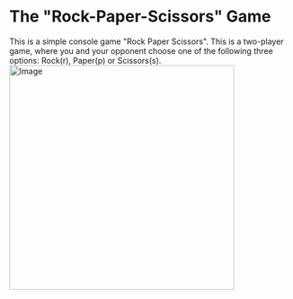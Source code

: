 # The "Rock-Paper-Scissors" Game
This is a simple console game "Rock Paper Scissors". This is a two-player game, where you and your opponent choose one of the following three options: Rock(r), Paper(p) or Scissors(s).
<img alt="Image" width="400px" scr="![Rock-paper-scissors svg](https://github.com/bojidarapartenova/RockPaperScissors/assets/170649625/bcfb6944-5bd8-4994-a0b9-dc350e75dc58)
"/>

